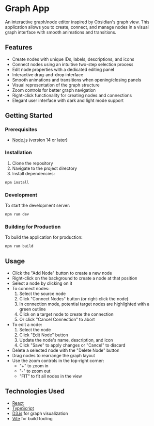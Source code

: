 # Graph App

An interactive graph/node editor inspired by Obsidian's graph view. This application allows you to create, connect, and manage nodes in a visual graph interface with smooth animations and transitions.

## Features

- Create nodes with unique IDs, labels, descriptions, and icons
- Connect nodes using an intuitive two-step selection process
- Edit node properties with a dedicated editing panel
- Interactive drag-and-drop interface
- Smooth animations and transitions when opening/closing panels
- Visual representation of the graph structure
- Zoom controls for better graph navigation
- Right-click functionality for creating nodes and connections
- Elegant user interface with dark and light mode support

## Getting Started

### Prerequisites

- [Node.js](https://nodejs.org/) (version 14 or later)

### Installation

1. Clone the repository
2. Navigate to the project directory
3. Install dependencies:

```bash
npm install
```

### Development

To start the development server:

```bash
npm run dev
```

### Building for Production

To build the application for production:

```bash
npm run build
```

## Usage

- Click the "Add Node" button to create a new node
- Right-click on the background to create a node at that position
- Select a node by clicking on it
- To connect nodes:
  1. Select the source node
  2. Click "Connect Nodes" button (or right-click the node)
  3. In connection mode, potential target nodes are highlighted with a green outline
  4. Click on a target node to create the connection
  5. Or click "Cancel Connection" to abort
- To edit a node:
  1. Select the node
  2. Click "Edit Node" button
  3. Update the node's name, description, and icon
  4. Click "Save" to apply changes or "Cancel" to discard
- Delete a selected node with the "Delete Node" button
- Drag nodes to rearrange the graph layout
- Use the zoom controls in the top-right corner:
  - "+" to zoom in
  - "-" to zoom out
  - "FIT" to fit all nodes in the view

## Technologies Used

- [React](https://reactjs.org/)
- [TypeScript](https://www.typescriptlang.org/)
- [D3.js](https://d3js.org/) for graph visualization
- [Vite](https://vitejs.dev/) for build tooling 